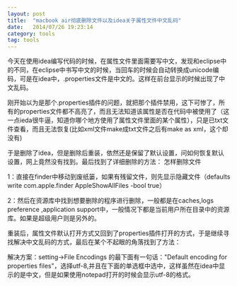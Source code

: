 ```yaml
---
layout: post
title:  "macbook air彻底删除文件以及idea关于属性文件中文乱码"
date:   2014/07/26 19:23:14 
category: tools
tag: tools
---
```


今天在使用idea编写代码的时候，在属性文件里面需要写中文，发现和eclipse中的不同，在eclipse中书写中文的时候，当回车的时候会自动转换成unicode编码，可是在idea中，.properties文件是中文的。这样在前台显示的时候出现了中文乱码。

刚开始以为是那个.properties插件的问题，就把那个插件禁用，这下可惨了，所有的properties文件都不高亮了，而且无法知道该属性是否在代码中被使用了（这一点ieda很牛逼，知道你哪个地方使用了属性文件里面的某个属性），只是已txt文件查看，而且无法恢复(比如xml文件make成txt文件之后有make as xml，这个却没有)

于是删除了idea，但是删除后重装，依然还是保留了默认设置，问如何恢复默认设置，网上竟然没有找到。最后找到了详细删除的方法：
怎样删除文件

1：直接在finder中移动到废纸篓，如果有残留文件，则先显示隐藏文件（defaults write com.apple.finder AppleShowAllFiles -bool true）

2：然后在资源库中找到想要删除的程序进行删除，一般都是在caches,logs preference  ,application support中，一般情况下都是当前用户所在目录中的资源库。如果是超级用户则是另外的。

重装后，属性文件默认打开方式又回到了properties插件打开的方式，于是继续寻找解决中文乱码的方式，最后在某个不起眼的角落找到了方法：

解决方案：setting->File Encodings 的最下面有一句话："Default encoding for properties files"，选择utf-8,并且在下面的单选框中选中，这样虽然在idea中显示的是中文，但是如果使用notepad打开的时候会显示utf-8的格式。
